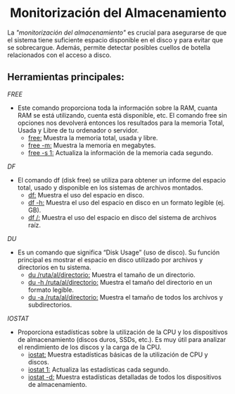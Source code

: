 # <h1 align="center"> Monitorización del Almacenamiento </h> 

La *"monitorización del almacenamiento"* es crucial para asegurarse de que el sistema tiene suficiente espacio disponible en el disco y para evitar que se sobrecargue. Además, permite detectar posibles cuellos de botella relacionados con el acceso a disco. 

## **Herramientas principales:** 

*FREE* 
- Este comando proporciona toda la información sobre la RAM, cuanta RAM se está utilizando, cuenta está disponible, etc. El comando free sin opciones nos devolverá entonces los resultados para la memoria Total, Usada y Libre de tu ordenador o servidor. 
  - <ins>free:</ins> Muestra la memoria total, usada y libre. 
  - <ins>free -m:</ins> Muestra la memoria en megabytes. 
  - <ins>free -s 1:</ins> Actualiza la información de la memoria cada segundo. 
 
*DF* 
- El comando df (disk free) se utiliza para obtener un informe del espacio total, usado y disponible en los sistemas de archivos montados. 
  - <ins>df:</ins> Muestra el uso del espacio en disco. 
  - <ins>df -h:</ins> Muestra el uso del espacio en disco en un formato legible (ej. GB). 
  - <ins>df /:</ins> Muestra el uso del espacio en disco del sistema de archivos raíz. 

*DU* 
- Es un comando que significa “Disk Usage” (uso de disco). Su función principal es mostrar el espacio en disco utilizado por archivos y directorios en tu sistema. 
  - <ins>du /ruta/al/directorio:</ins> Muestra el tamaño de un directorio. 
  - <ins>du -h /ruta/al/directorio:</ins> Muestra el tamaño del directorio en un formato legible. 
  - <ins>du -a /ruta/al/directorio:</ins> Muestra el tamaño de todos los archivos y subdirectorios. 

*IOSTAT* 
- Proporciona estadísticas sobre la utilización de la CPU y los dispositivos de almacenamiento (discos duros, SSDs, etc.). Es muy útil para analizar el rendimiento de los discos y la carga de la CPU. 
  - <ins>iostat:</ins> Muestra estadísticas básicas de la utilización de CPU y discos. 
  - <ins>iostat 1:</ins> Actualiza las estadísticas cada segundo. 
  - <ins>iostat -d:</ins> Muestra estadísticas detalladas de todos los dispositivos de almacenamiento.
